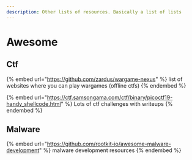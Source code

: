 ```yaml
---
description: Other lists of resources. Basically a list of lists
---
```


# Awesome

## Ctf

{% embed url="https://github.com/zardus/wargame-nexus" %}
list of websites where you can play wargames (offline ctfs)
{% endembed %}

{% embed url="https://ctf.samsongama.com/ctf/binary/picoctf19-handy_shellcode.html" %}
Lots of ctf challenges with writeups
{% endembed %}

## Malware

{% embed url="https://github.com/rootkit-io/awesome-malware-development" %}
malware development resources
{% endembed %}
